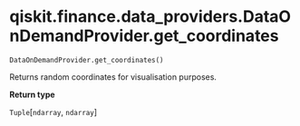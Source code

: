 # qiskit.finance.data\_providers.DataOnDemandProvider.get\_coordinates

`DataOnDemandProvider.get_coordinates()`

Returns random coordinates for visualisation purposes.

**Return type**

`Tuple`\[`ndarray`, `ndarray`]
